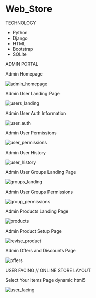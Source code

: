 # Web_Store

TECHNOLOGY
- Python
- Django
- HTML
- Bootstrap
- SQLite

ADMIN PORTAL

Admin Homepage

![admin_homepage](https://user-images.githubusercontent.com/66700598/194629741-33b6b788-7953-41ee-9be2-0397f922dce0.PNG)

Admin User Landing Page

![users_landing](https://user-images.githubusercontent.com/66700598/194630315-b1da7d71-189a-481a-8474-67125de64adb.PNG)

Admin User Auth Information

![user_auth](https://user-images.githubusercontent.com/66700598/194631270-ff3f0884-25da-49c3-8a70-7dbff630fa95.PNG)

Admin User Permissions

![user_permissions](https://user-images.githubusercontent.com/66700598/194631518-41dbc03e-e9f1-4a1f-962f-66f2ce4ea8a9.PNG)

Admin User History

![user_history](https://user-images.githubusercontent.com/66700598/194631872-130dd0ef-5061-4d8e-945c-1924b48ff5c5.PNG)

Admin User Groups Landing Page

![groups_landing](https://user-images.githubusercontent.com/66700598/194632091-a132da3d-71d0-4c8a-9461-d491f868b1f2.PNG)

Admin User Groups Permissions

![group_permissions](https://user-images.githubusercontent.com/66700598/194632290-f6b4ff8f-666a-48b8-a5b0-a147c773cd39.PNG)

Admin Products Landing Page

![products](https://user-images.githubusercontent.com/66700598/194632589-bdbd53a2-b0ad-467a-9cbd-5b40c6e62ad6.PNG)

Admin Product Setup Page

![revise_product](https://user-images.githubusercontent.com/66700598/194632733-aec125e5-f294-49c1-a55f-51f1029636bb.PNG)

Admin Offers and Discounts Page

![offers](https://user-images.githubusercontent.com/66700598/194633336-a85d0834-781b-4c17-b1ef-f601a2aad4a8.PNG)

USER FACING // ONLINE STORE LAYOUT

Select Your Items Page
dynamic html5 

![user_facing](https://user-images.githubusercontent.com/66700598/194634082-877d0ce9-7857-4ea4-9bbc-f4a2d9f61cab.PNG)
